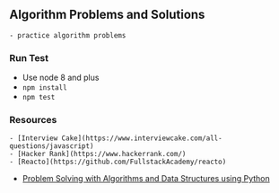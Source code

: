 ## Algorithm Problems and Solutions
	- practice algorithm problems

### Run Test
  - Use node 8 and plus
  - `npm install`
  - `npm test`

### Resources
	- [Interview Cake](https://www.interviewcake.com/all-questions/javascript)
	- [Hacker Rank](https://www.hackerrank.com/)
	- [Reacto](https://github.com/FullstackAcademy/reacto)
  - [Problem Solving with Algorithms and Data Structures using Python](http://interactivepython.org/runestone/static/pythonds/index.html)
